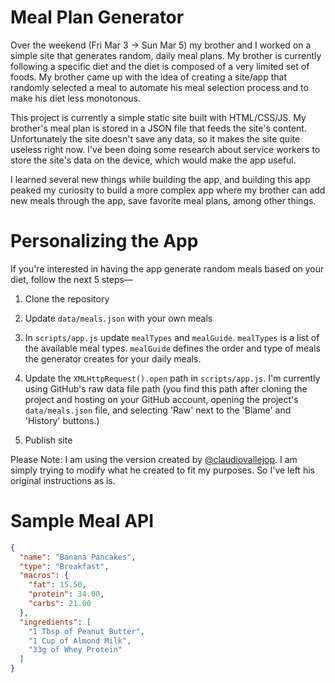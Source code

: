 # Meal Plan Generator
Over the weekend (Fri Mar 3 -> Sun Mar 5) my brother and I worked on a simple site that generates random, daily meal plans. My brother is currently following a specific diet and the diet is composed of a very limited set of foods. My brother came up with the idea of creating a site/app that randomly selected a meal to automate his meal selection process and to make his diet less monotonous.

This project is currently a simple static site built with HTML/CSS/JS. My brother's meal plan is stored in a JSON file that feeds the site's content. Unfortunately the site doesn't save any data, so it makes the site quite useless right now. I've been doing some research about service workers to store the site's data on the device, which would make the app useful.

I learned several new things while building the app, and building this app peaked my curiosity to build a more complex app where my brother can add new meals through the app, save favorite meal plans, among other things.

# Personalizing the App
If you're interested in having the app generate random meals based on your diet, follow the next 5 steps—

1. Clone the repository

2. Update `data/meals.json` with your own meals

3. In `scripts/app.js` update `mealTypes` and `mealGuide`. `mealTypes` is a list of the available meal types. `mealGuide` defines the order and type of meals the generator creates for your daily meals.

4. Update the `XMLHttpRequest().open` path in `scripts/app.js`. I'm currently using GitHub's raw data file path (you find this path after cloning the project and hosting on your GitHub account, opening the project's `data/meals.json` file, and selecting 'Raw' next to the 'Blame' and 'History' buttons.)

5. Publish site

Please Note: I am using the version created by [@claudiovallejop](https://twitter.com/claudiovallejop). I am simply trying to modify what he created to fit my purposes. So I've left his original instructions as is. 

# Sample Meal API
```json
{
  "name": "Banana Pancakes",
  "type": "Breakfast",
  "macros": {
    "fat": 15.50,
    "protein": 34.00,
    "carbs": 21.00
  },
  "ingredients": [
    "1 Tbsp of Peanut Butter",
    "1 Cup of Almond Milk",
    "33g of Whey Protein"
  ]
}
```
